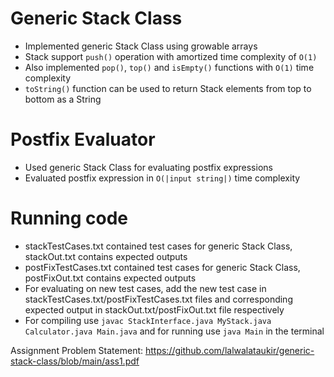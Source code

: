 # Generic Stack Class
* Implemented generic Stack Class using growable arrays
* Stack support ```push()``` operation with amortized time complexity of ```O(1)```
* Also implemented ```pop()```, ```top()``` and ```isEmpty()``` functions with ```O(1)``` time complexity
* ```toString()``` function can be used to return Stack elements from top to bottom as a String

# Postfix Evaluator
* Used generic Stack Class for evaluating postfix expressions
* Evaluated postfix expression in ```O(|input string|)``` time complexity

# Running code
* stackTestCases.txt contained test cases for generic Stack Class, stackOut.txt contains expected outputs
* postFixTestCases.txt contained test cases for generic Stack Class, postFixOut.txt contains expected outputs
* For evaluating on new test cases, add the new test case in stackTestCases.txt/postFixTestCases.txt files and corresponding expected output in stackOut.txt/postFixOut.txt file respectively
* For compiling use ```javac StackInterface.java MyStack.java Calculator.java Main.java``` and for running use ```java Main``` in the terminal

Assignment Problem Statement: https://github.com/lalwalataukir/generic-stack-class/blob/main/ass1.pdf
